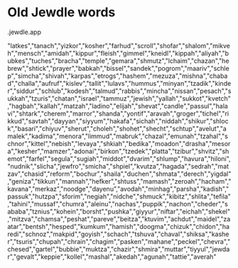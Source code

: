 # Old Jewdle words

.jewdle.app

"latkes","tanach","yizkor","kosher","farhud","scroll","shofar","shalom","mikveh","mensch","amidah","kippur","fleish","gimmel","kneidl","kippah","aliyah","bubkes","tuches","bracha","temple","gemara","shmutz","lchaim","chazan","hebrew","shtick","prayer","babkah","bissel","sandek","pogrom","maariv","schlep","simcha","shivah","karpas","etrogs","hashem","mezuza","mishna","chabad","challa","aufruf","kislev","tallit","lulavs","hummus","minyan","tzadik","kinder","siddur","schlub","kodesh","talmud","rabbis","mincha","nissan","pesach","sukkah","tzuris","chatan","israel","tammuz","jewish","yallah","sukkot","kvetch","hagbah","kallah","matzah","ladino","elijah","shevat","candle","passul","halavi","shtark","cherem","marror","shanda","yontif","aravah","groger","tichel","rikkud","savtah","dayyan","siyyum","hakafa","sichah","niddah","shikur","shlock","basari","chiyuv","sherut","choleh","shohet","shecht","schtup","avelut","amalek","kadima","menora","limmud","mabruk","chazal","emunah","tzahal","schnor","kittel","nebish","levaya","shkiah","bedika","moadon","drasha","mesora","kesher","mamzer","adonai","birkon","tzedek","platta","tzibur","shvitz","shemot","farfel","segula","sugiah","middot","dvarim","shlump","havura","hiloni","nudnik","slicha","jewfro","smicha","shpiel","kvutza","hagada","sedrah","matzav","chasid","reform","bochur","shaila","duchen","shmata","derech","yigdal","geniza","tikkun","mannah","hefker","shtuss","mamash","zeroah","hacham","kavana","merkaz","noodge","dayenu","avodah","minhag","parsha","kadish","passuk","hutzpa","sforim","negiah","nidche","shmuck","kibitz","shlita","tefila","tahini","mussaf","chumra","aleinu","nachas","puppik","nachon","cheder","sababa","tznius","kohein","borsht","pushka","giyyur","niftar","eichah","shekel","mitzva","chamsa","peshat","pareve","beitza","ktuvim","achdut","maidel","zaatar","bentsh","hesped","kumkum","hamish","doogma","chizuk","chidon","haredi","schnoz","makpid","goyish","schach","tshuva","chaval","shiksa","kasher","tsuris","chupah","chrain","chagim","pasken","mahane","peckel","chevra","chesed","gartel","bubbie","muktza","chazir","shmira","muttar","tiyyul","jewdar","gevalt","keppie","kollel","mashal","akedah","agunah","tattie","averah"
